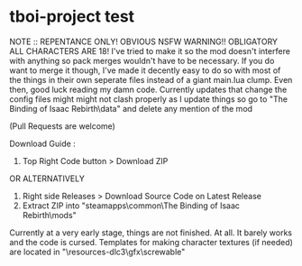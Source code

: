 # tboi-project																					 test

NOTE :: REPENTANCE ONLY! OBVIOUS NSFW WARNING!! OBLIGATORY ALL CHARACTERS ARE 18! I've tried to make it so the mod doesn't 
interfere with anything so pack merges wouldn't have to be necessary. If you do want to merge it though, I've made it decently 
easy to do so with most of the things in their own seperate files instead of a giant main.lua clump. Even then, good luck reading my damn code.
Currently updates that change the config files might might not clash properly as I update things so go to "The Binding of Isaac Rebirth\data\" and delete any mention of the mod

(Pull Requests are welcome)

Download Guide :
1) Top Right Code button > Download ZIP

OR ALTERNATIVELY

1) Right side Releases > Download Source Code on Latest Release
2) Extract ZIP into "steamapps\common\The Binding of Isaac Rebirth\mods"

Currently at a very early stage, things are not finished. At all. It barely works and the code is cursed.
Templates for making character textures (if needed) are located in "\resources-dlc3\gfx\screwable\"